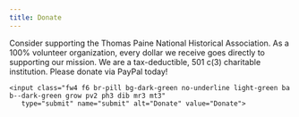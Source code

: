 ```yaml
---
title: Donate
---
```



  <form action="https://www.paypal.com/en/cgi-bin/webscr" method="post">
    <input type="hidden" name="cmd" value="_donations">
    <input type="hidden" name="business" value="${SITEEMAIL}">
    <input type="hidden" name="return" value="${SITEURL}">
    <input type="hidden" name="undefined_quantity" value="0">
    <input type="hidden" name="item_name" value="Donate to The Thomas Paine National Historical Association">
    <input type="hidden" name="charset" value="utf-8">
    <input type="hidden" name="no_shipping" value="1">
    <input type="hidden" name="image_url" value="${SITEURL}/images/donate_logo.png">
    <input type="hidden" name="cpp_headerback_color" value="F6E6CE">
    <input type="hidden" name="cancel_return" value="${SITEURL}">
    <input type="hidden" name="no_note" value="0">


Consider supporting the Thomas Paine National Historical
Association. As a 100% volunteer organization, every dollar we
receive goes directly to supporting our mission. We are a
tax-deductible, 501 c(3) charitable institution. Please donate
via PayPal today!

    <input class="fw4 f6 br-pill bg-dark-green no-underline light-green ba b--dark-green grow pv2 ph3 dib mr3 mt3"
       type="submit" name="submit" alt="Donate" value="Donate">
  </form>
